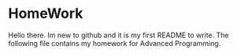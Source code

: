# HomeWork
Hello there.
Im new to github and it is my first README to write.
The following file contains my homework for Advanced Programming.
